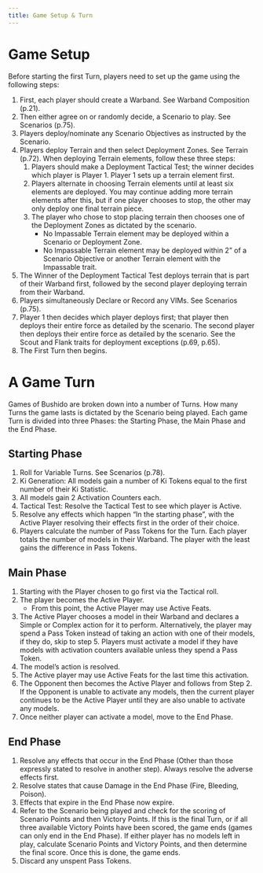 ```yaml
---
title: Game Setup & Turn
---
```

# Game Setup
Before starting the first Turn, players need to set up the game using the following
steps:
1. First, each player should create a Warband. See Warband Composition (p.21).
2. Then either agree on or randomly decide, a Scenario to play. See Scenarios (p.75).
3. Players deploy/nominate any Scenario Objectives as instructed by the Scenario.
4. Players deploy Terrain and then select Deployment Zones. See Terrain (p.72). When deploying Terrain elements, follow these three steps:
	1. Players should make a Deployment Tactical Test; the winner decides which player is Player 1. Player 1 sets up a terrain element first.
	2. Players alternate in choosing Terrain elements until at least six elements are deployed. You may continue adding more terrain elements after this, but if one player chooses to stop, the other may only deploy one final terrain piece.
	3. The player who chose to stop placing terrain then chooses one of the Deployment Zones as dictated by the scenario.
		- No Impassable Terrain element may be deployed within a Scenario or Deployment Zone.
		- No Impassable Terrain element may be deployed within 2” of a Scenario Objective or another Terrain element with the Impassable trait.
5. The Winner of the Deployment Tactical Test deploys terrain that is part of their Warband first, followed by the second player deploying terrain from their Warband.
6. Players simultaneously Declare or Record any VIMs. See Scenarios (p.75).
7. Player 1 then decides which player deploys first; that player then deploys their entire force as detailed by the scenario. The second player then deploys their entire force as detailed by the scenario. See the Scout and Flank traits for deployment exceptions (p.69, p.65).
8. The First Turn then begins.

# A Game Turn
Games of Bushido are broken down into a number of Turns.
How many Turns the game lasts is dictated by the Scenario being played.
Each game Turn is divided into three Phases: the Starting Phase, the Main Phase and the End Phase.

## Starting Phase
1. Roll for Variable Turns. See Scenarios (p.78).
2. Ki Generation: All models gain a number of Ki Tokens equal to the first number of their Ki Statistic.
3. All models gain 2 Activation Counters each.
4. Tactical Test: Resolve the Tactical Test to see which player is Active.
5. Resolve any effects which happen “In the starting phase”, with the Active Player resolving their effects first in the order of their choice.
6. Players calculate the number of Pass Tokens for the Turn. Each player totals the number of models in their Warband. The player with the least gains the difference in Pass Tokens.
## Main Phase
1. Starting with the Player chosen to go first via the Tactical roll.
2. The player becomes the Active Player.
	- From this point, the Active Player may use Active Feats.
3. The Active Player chooses a model in their Warband and declares a Simple or Complex action for it to perform.
   Alternatively, the player may spend a Pass Token instead of taking an action with one of their models, if they do, skip to step 5. Players must activate a model if they have models with activation counters available unless they spend a Pass Token.
4. The model’s action is resolved.
5. The Active player may use Active Feats for the last time this activation.
6. The Opponent then becomes the Active Player and follows from Step 2.
   If the Opponent is unable to activate any models, then the current player continues to be the Active Player until they are also unable to activate any models.
7. Once neither player can activate a model, move to the End Phase.

## End Phase
1. Resolve any effects that occur in the End Phase (Other than those expressly stated to resolve in another step). Always resolve the adverse effects first.
2. Resolve states that cause Damage in the End Phase (Fire, Bleeding, Poison).
3. Effects that expire in the End Phase now expire.
4. Refer to the Scenario being played and check for the scoring of Scenario Points and then Victory Points.
   If this is the final Turn, or if all three available Victory Points have been scored, the game ends (games can only end in the End Phase).
   If either player has no models left in play, calculate Scenario Points and Victory Points, and then determine the final score. Once this is done, the game ends.
5.	Discard any unspent Pass Tokens.